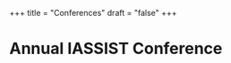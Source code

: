 +++
title = "Conferences"
draft = "false"
+++
# Annual IASSIST Conference

<!-- *** not production ready as is -->

<!--

![IASSIST 2020/2021 logo](/img/conferences/iassist2020logo-theme-1-510.png "")

### 46th Annual Conference IASSIST 2020 / 2021
## Data By Design
**Gothenburg, Sweden, April 7–9, 2021 (was to be May 19–22, 2020)** 

Host institution: Swedish National Data Service (SND).

- [More information](https://iassist2020.org/)

*(March 20, 2020)*

It is with heavy hearts that the IASSIST Executive, Local Arrangements, and Program committees announce that IASSIST 2020 will not happen. Given these unsettled times, the health and safety of our community is paramount.

We are pleased to announce that the conference will take place in Gothenburg, Sweden 7-9 April 2021. We have started to plan how to move the 2020 conference to the new 2021 dates. Stay tuned for more information.

In the meantime, we encourage participants to take whatever steps are available to you to cancel or change your travel plans if you have not already done so. We'll be in touch with those who have already registered about how we will handle the registration fees.

# Previous Conferences

![IASSIST 2019 logo](/img/conferences/iassist2019logo.png "")


### 45th Annual Conference IASSIST 2019
## Data Down Under: Exploring "Data Firsts"
**Sydney, Australia, May 27–31, 2019**

Host institutions: Australian Data Archive, the University of New South Wales, Aristotle Metadata, and the Australian Consortium for Social and Political Research, Inc. (ACSPRI).

- [More information](https://www.iassist2019.org/2018/09/11/welcome/)
- [Presentations](https://zenodo.org/communities/iassist-2019/search?page=1&size=20&sort=conference_session) (Zenodo archive)
---
**Conference archive and additional information about the past conferences will be updated on the website shortly!**

---
-->